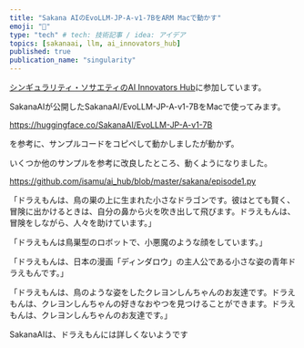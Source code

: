 ```yaml
---
title: "Sakana AIのEvoLLM-JP-A-v1-7BをARM Macで動かす"
emoji: "🤖"
type: "tech" # tech: 技術記事 / idea: アイデア
topics: [sakanaai, llm, ai_innovators_hub]
published: true
publication_name: "singularity"
---
```


[シンギュラリティ・ソサエティのAI Innovators Hub](https://singularitysociety.org/activities/aihub/)に参加しています。

SakanaAIが公開したSakanaAI/EvoLLM-JP-A-v1-7BをMacで使ってみます。

https://huggingface.co/SakanaAI/EvoLLM-JP-A-v1-7B

を参考に、サンプルコードをコピペして動かしましたが動かず。

いくつか他のサンプルを参考に改良したところ、動くようになりました。

https://github.com/isamu/ai_hub/blob/master/sakana/episode1.py

「ドラえもんは、鳥の巣の上に生まれた小さなドラゴンです。彼はとても賢く、冒険に出かけるときは、自分の鼻から火を吹き出して飛びます。ドラえもんは、冒険をしながら、人々を助けています。」

「ドラえもんは鳥巣型のロボットで、小悪魔のような顔をしています。」

「ドラえもんは、日本の漫画「ディンダロウ」の主人公である小さな姿の青年ドラえもんです。」

「ドラえもんは、鳥のような姿をしたクレヨンしんちゃんのお友達です。ドラえもんは、クレヨンしんちゃんの好きなおやつを見つけることができます。ドラえもんは、クレヨンしんちゃんのお友達です。」

SakanaAIは、ドラえもんには詳しくないようです


